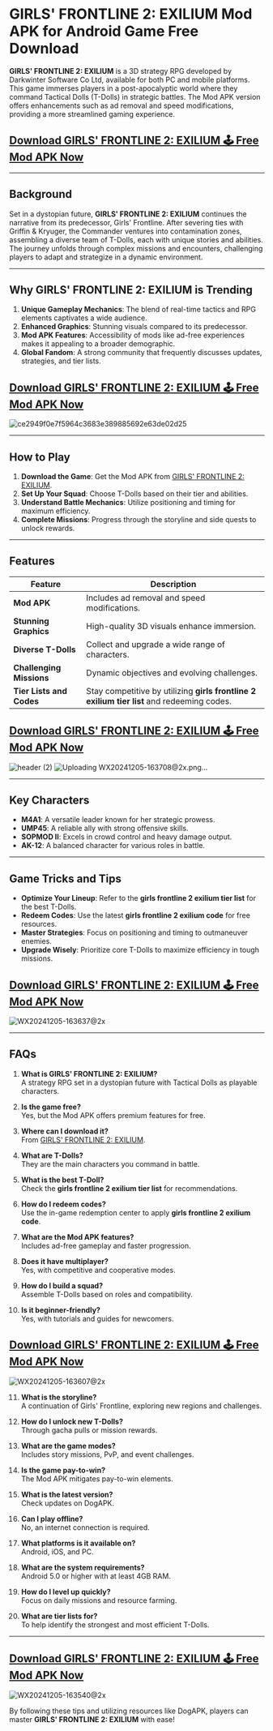 # GIRLS' FRONTLINE 2: EXILIUM Mod APK for Android Game Free Download

**GIRLS' FRONTLINE 2: EXILIUM** is a 3D strategy RPG developed by Darkwinter Software Co Ltd, available for both PC and mobile platforms. This game immerses players in a post-apocalyptic world where they command Tactical Dolls (T-Dolls) in strategic battles. The Mod APK version offers enhancements such as ad removal and speed modifications, providing a more streamlined gaming experience.

## [Download GIRLS' FRONTLINE 2: EXILIUM 🕹️ Free Mod APK Now](https://www.dogapk.com/games/strategy/girls-frontline-2-exilium-mod-apk-1-0-remove-adsmod-speed/)

---

## Background

Set in a dystopian future, **GIRLS' FRONTLINE 2: EXILIUM** continues the narrative from its predecessor, Girls' Frontline. After severing ties with Griffin & Kryuger, the Commander ventures into contamination zones, assembling a diverse team of T-Dolls, each with unique stories and abilities. The journey unfolds through complex missions and encounters, challenging players to adapt and strategize in a dynamic environment.

---

## Why GIRLS' FRONTLINE 2: EXILIUM is Trending

1. **Unique Gameplay Mechanics**: The blend of real-time tactics and RPG elements captivates a wide audience.
2. **Enhanced Graphics**: Stunning visuals compared to its predecessor.
3. **Mod APK Features**: Accessibility of mods like ad-free experiences makes it appealing to a broader demographic.
4. **Global Fandom**: A strong community that frequently discusses updates, strategies, and tier lists.

## [Download GIRLS' FRONTLINE 2: EXILIUM 🕹️ Free Mod APK Now](https://www.dogapk.com/games/strategy/girls-frontline-2-exilium-mod-apk-1-0-remove-adsmod-speed/)
![ce2949f0e7f5964c3683e389885692e63de02d25](https://github.com/user-attachments/assets/b1be3d6a-80a0-4b0e-b525-af18530ace69)

---

## How to Play

1. **Download the Game**: Get the Mod APK from [GIRLS' FRONTLINE 2: EXILIUM](https://www.dogapk.com/games/strategy/girls-frontline-2-exilium-mod-apk-1-0-remove-adsmod-speed/).
2. **Set Up Your Squad**: Choose T-Dolls based on their tier and abilities.
3. **Understand Battle Mechanics**: Utilize positioning and timing for maximum efficiency.
4. **Complete Missions**: Progress through the storyline and side quests to unlock rewards.

---

## Features

| Feature                     | Description                                                  |
|-----------------------------|--------------------------------------------------------------|
| **Mod APK**                 | Includes ad removal and speed modifications.                |
| **Stunning Graphics**       | High-quality 3D visuals enhance immersion.                  |
| **Diverse T-Dolls**         | Collect and upgrade a wide range of characters.             |
| **Challenging Missions**    | Dynamic objectives and evolving challenges.                 |
| **Tier Lists and Codes**    | Stay competitive by utilizing **girls frontline 2 exilium tier list** and redeeming codes. |

## [Download GIRLS' FRONTLINE 2: EXILIUM 🕹️ Free Mod APK Now](https://www.dogapk.com/games/strategy/girls-frontline-2-exilium-mod-apk-1-0-remove-adsmod-speed/)
![header (2)](https://github.com/user-attachments/assets/ae266234-68f9-4e06-978a-67b64e24332c)
![Uploading WX20241205-163708@2x.png…]()

---

## Key Characters

- **M4A1**: A versatile leader known for her strategic prowess.
- **UMP45**: A reliable ally with strong offensive skills.
- **SOPMOD II**: Excels in crowd control and heavy damage output.
- **AK-12**: A balanced character for various roles in battle.

---

## Game Tricks and Tips

- **Optimize Your Lineup**: Refer to the **girls frontline 2 exilium tier list** for the best T-Dolls.
- **Redeem Codes**: Use the latest **girls frontline 2 exilium code** for free resources.
- **Master Strategies**: Focus on positioning and timing to outmaneuver enemies.
- **Upgrade Wisely**: Prioritize core T-Dolls to maximize efficiency in tough missions.

## [Download GIRLS' FRONTLINE 2: EXILIUM 🕹️ Free Mod APK Now](https://www.dogapk.com/games/strategy/girls-frontline-2-exilium-mod-apk-1-0-remove-adsmod-speed/)
![WX20241205-163637@2x](https://github.com/user-attachments/assets/d867378d-0f29-4039-9bac-9e02eac7b29a)

---


##  FAQs

1. **What is GIRLS' FRONTLINE 2: EXILIUM?**  
   A strategy RPG set in a dystopian future with Tactical Dolls as playable characters.

2. **Is the game free?**  
   Yes, but the Mod APK offers premium features for free.

3. **Where can I download it?**  
   From [GIRLS' FRONTLINE 2: EXILIUM](https://www.dogapk.com/games/strategy/girls-frontline-2-exilium-mod-apk-1-0-remove-adsmod-speed/).

4. **What are T-Dolls?**  
   They are the main characters you command in battle.

5. **What is the best T-Doll?**  
   Check the **girls frontline 2 exilium tier list** for recommendations.

6. **How do I redeem codes?**  
   Use the in-game redemption center to apply **girls frontline 2 exilium code**.

7. **What are the Mod APK features?**  
   Includes ad-free gameplay and faster progression.

8. **Does it have multiplayer?**  
   Yes, with competitive and cooperative modes.

9. **How do I build a squad?**  
   Assemble T-Dolls based on roles and compatibility.

10. **Is it beginner-friendly?**  
   Yes, with tutorials and guides for newcomers.

## [Download GIRLS' FRONTLINE 2: EXILIUM 🕹️ Free Mod APK Now](https://www.dogapk.com/games/strategy/girls-frontline-2-exilium-mod-apk-1-0-remove-adsmod-speed/)
![WX20241205-163607@2x](https://github.com/user-attachments/assets/93fb14bf-cf00-4a69-a945-b092b30cad13)

11. **What is the storyline?**  
   A continuation of Girls' Frontline, exploring new regions and challenges.

12. **How do I unlock new T-Dolls?**  
   Through gacha pulls or mission rewards.

13. **What are the game modes?**  
   Includes story missions, PvP, and event challenges.

14. **Is the game pay-to-win?**  
   The Mod APK mitigates pay-to-win elements.

15. **What is the latest version?**  
   Check updates on DogAPK.

16. **Can I play offline?**  
   No, an internet connection is required.

17. **What platforms is it available on?**  
   Android, iOS, and PC.

18. **What are the system requirements?**  
   Android 5.0 or higher with at least 4GB RAM.

19. **How do I level up quickly?**  
   Focus on daily missions and resource farming.

20. **What are tier lists for?**  
   To help identify the strongest and most efficient T-Dolls.

---
## [Download GIRLS' FRONTLINE 2: EXILIUM 🕹️ Free Mod APK Now](https://www.dogapk.com/games/strategy/girls-frontline-2-exilium-mod-apk-1-0-remove-adsmod-speed/)
![WX20241205-163540@2x](https://github.com/user-attachments/assets/02704a4b-f21e-4ea0-baac-d1c4a5a065d0)

By following these tips and utilizing resources like DogAPK, players can master **GIRLS' FRONTLINE 2: EXILIUM** with ease!
